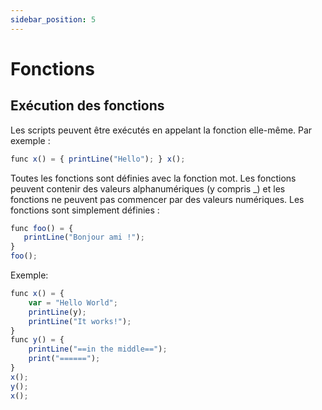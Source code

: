 ```yaml
---
sidebar_position: 5
---
```


# Fonctions

## Exécution des fonctions

Les scripts peuvent être exécutés en appelant la fonction elle-même. Par exemple :
```jsx
func x() = { printLine("Hello"); } x();
```

Toutes les fonctions sont définies avec la fonction mot. Les fonctions peuvent contenir des valeurs alphanumériques (y compris _) et les fonctions ne peuvent pas commencer par des valeurs numériques. Les fonctions sont simplement définies :

```jsx
func foo() = {
   printLine("Bonjour ami !");
}
foo();
```

Exemple:

```jsx
func x() = {
    var = "Hello World";
    printLine(y);
    printLine("It works!");
}
func y() = {
    printLine("==in the middle==");
    print("======");
}
x();
y();
x();

```